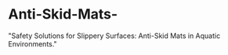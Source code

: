 # Anti-Skid-Mats-
"Safety Solutions for Slippery Surfaces: Anti-Skid Mats in Aquatic Environments."
